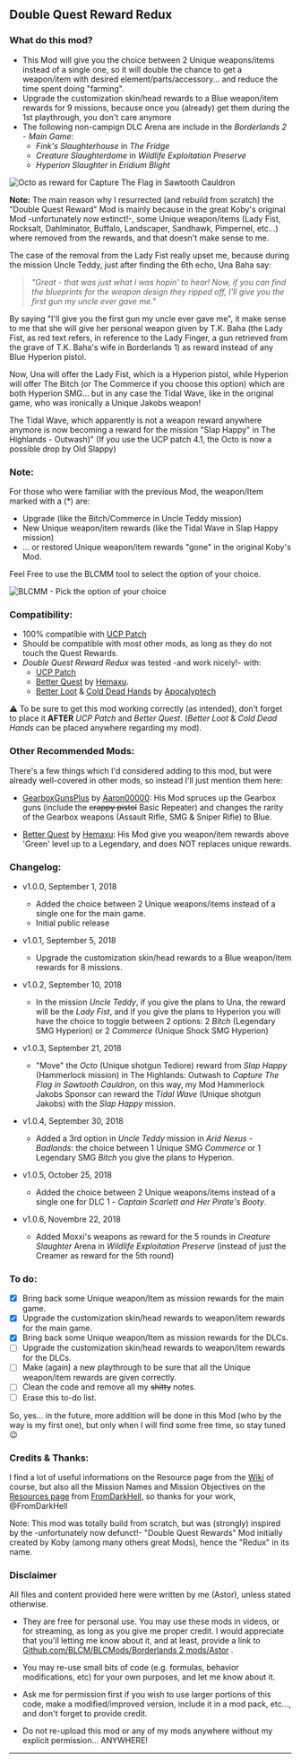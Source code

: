 ## Double Quest Reward Redux

### What do this mod?

 - This Mod will give you the choice between 2 Unique weapons/items instead of a single one, so it will double the chance to get a weapon/item with desired element/parts/accessory... and reduce the time spent doing "farming".
 - Upgrade the customization skin/head rewards to a Blue weapon/item rewards for 9 missions, because once you (already) get them during the 1st playthrough, you don't care anymore
 - The following non-campign DLC Arena are include in the *Borderlands 2 - Main Game*:
   - *Fink's Slaughterhouse* in *The Fridge*
   - *Creature Slaughterdome* in *Wildlife Exploitation Preserve*
   - *Hyperion Slaughter* in *Eridium Blight*

![Octo as reward for Capture The Flag in Sawtooth Cauldron](https://i.imgur.com/ObFnzWS.png "Don't worry guys... even if my screen capture show French text, my mods are in English")
 
__Note:__ The main reason why I resurrected (and rebuild from scratch) the "Double Quest Reward" Mod is mainly because in the great Koby's original Mod -unfortunately now extinct!-, some Unique weapon/items (Lady Fist, Rocksalt, Dahlminator, Buffalo, Landscaper, Sandhawk, Pimpernel, etc...) where removed from the rewards, and that doesn't make sense to me.

The case of the removal from the Lady Fist really upset me, because during the mission Uncle Teddy, just after finding the 6th echo, Una Baha say: 

 > *"Great - that was just what I was hopin' to hear! Now, if you can find the blueprints for the weapon design they ripped off, I'll give you the first gun my uncle ever gave me."* 

By saying "I'll give you the first gun my uncle ever gave me", it make sense to me that she will give her personal weapon given by T.K. Baha (the Lady Fist, as red text refers, in reference to the Lady Finger, a gun retrieved from the grave of T.K. Baha's wife in Borderlands 1) as reward instead of any Blue Hyperion pistol. 

Now, Una will offer the Lady Fist, which is a Hyperion pistol, while Hyperion will offer The Bitch (or The Commerce if you choose this option) which are both Hyperion SMG... but in any case the Tidal Wave, like in the original game, who was ironically a Unique Jakobs weapon!

The Tidal Wave, which apparently is not a weapon reward anywhere anymore is now becoming a reward for the mission "Slap Happy" in The Highlands - Outwash)" (If you use the UCP patch 4.1, the Octo is now a possible drop by Old Slappy)

### Note: 

For those who were familiar with the previous Mod, the weapon/Item marked with a (*) are:
 - Upgrade (like the Bitch/Commerce in Uncle Teddy mission) 
 - New Unique weapon/item rewards (like the Tidal Wave in Slap Happy mission) 
 - ... or restored Unique weapon/item rewards "gone" in the original Koby's Mod. 
 
Feel Free to use the BLCMM tool to select the option of your choice.

![BLCMM - Pick the option of your choice](https://i.imgur.com/jU3Ef7j.png "Don't worry guys... even if my screen capture show French text, my mods are in English")

### Compatibility:

- 100% compatible with [UCP Patch](https://github.com/BLCM/BLCMods/tree/master/Borderlands%202%20mods/Community%20Patch%20Team)
- Should be compatible with most other mods, as long as they do not touch the Quest Rewards.
- *Double Quest Reward Redux* was tested -and work nicely!- with:
  - [UCP Patch](https://github.com/BLCM/BLCMods/tree/master/Borderlands%202%20mods/Community%20Patch%20Team)   
  - [Better Quest](https://github.com/BLCM/BLCMods/blob/master/Borderlands%202%20mods/Hemaxhu/Quest%20Rewards/Better%20Quests) by [Hemaxu](https://github.com/BLCM/BLCMods/tree/master/Borderlands%202%20mods/Hemaxhu).
  - [Better Loot](https://github.com/BLCM/BLCMods/tree/master/Borderlands%202%20mods/Apocalyptech/BL2%20Better%20Loot%20Mod) & [Cold Dead Hands](https://github.com/BLCM/BLCMods/tree/master/Borderlands%202%20mods/Apocalyptech/BL2%20Cold%20Dead%20Hands) by [Apocalyptech](https://github.com/BLCM/BLCMods/tree/master/Borderlands%202%20mods/Apocalyptech)  

:warning: To be sure to get this mod working correctly (as intended), don't forget to place it **AFTER** *UCP Patch* and *Better Quest*. (*Better Loot* & *Cold Dead Hands* can be placed anywhere regarding my mod). 

### Other Recommended Mods:

There's a few things which I'd considered adding to this mod, but were already well-covered in other mods, so instead I'll just mention them here:

- [GearboxGunsPlus](https://github.com/BLCM/BLCMods/blob/eca477d33671be540718c816662cb08f4f0ad1cd/Borderlands%202%20mods/Aaron0000/Gear%20Packs/GearboxGunsPlus.txt) by [Aaron00000](https://github.com/BLCM/BLCMods/tree/master/Borderlands%202%20mods/Aaron0000): His Mod spruces up the Gearbox guns (include the ~~crappy pistol~~ Basic Repeater) and changes the rarity of the Gearbox weapons (Assault Rifle, SMG & Sniper Rifle) to Blue.

- [Better Quest](https://github.com/BLCM/BLCMods/blob/master/Borderlands%202%20mods/Hemaxhu/Quest%20Rewards/Better%20Quests) by [Hemaxu](https://github.com/BLCM/BLCMods/tree/master/Borderlands%202%20mods/Hemaxhu): His Mod give you weapon/item rewards above 'Green' level up to a Legendary, and does NOT replaces unique rewards.

### Changelog:

- v1.0.0, September 1, 2018
  - Added the choice between 2 Unique weapons/items instead of a single one for the main game.
  - Initial public release

- v1.0.1, September 5, 2018
  - Upgrade the customization skin/head rewards to a Blue weapon/item rewards for 8 missions.
   
- v1.0.2, September 10, 2018   
  - In the mission *Uncle Teddy*, if you give the plans to Una, the reward will be the *Lady Fist*, and if you give the plans to Hyperion you will have the choice to toggle between 2 options: 2 *Bitch* (Legendary SMG Hyperion) or 2 *Commerce* (Unique Shock SMG Hyperion)
 
- v1.0.3, September 21, 2018
  - "Move" the *Octo* (Unique shotgun Tediore) reward from *Slap Happy* (Hammerlock mission) in The Highlands: Outwash to *Capture The Flag in Sawtooth Cauldron*, on this way, my Mod Hammerlock Jakobs Sponsor can reward the *Tidal Wave* (Unique shotgun Jakobs) with the *Slap Happy* mission.

- v1.0.4, September 30, 2018  
  - Added a 3rd option in *Uncle Teddy* mission in *Arid Nexus - Badlands*: the choice between 1 Unique SMG *Commerce* or 1 Legendary SMG *Bitch* you give the plans to Hyperion.

- v1.0.5, October 25, 2018 
  - Added the choice between 2 Unique weapons/items instead of a single one for DLC 1 - *Captain Scarlett and Her Pirate's Booty*.

- v1.0.6, Novembre 22, 2018
  - Added Moxxi's weapons as reward for the 5 rounds in *Creature Slaughter* Arena in *Wildlife Exploitation Preserve* (instead of just the Creamer as reward for the 5th round) 

### To do:

- [x] Bring back some Unique weapon/Item as mission rewards for the main game.
- [x] Upgrade the customization skin/head rewards to weapon/item rewards for the main game.
- [x] Bring back some Unique weapon/Item as mission rewards for the DLCs.
- [ ] Upgrade the customization skin/head rewards to weapon/item rewards for the DLCs.
- [ ] Make (again) a new playthrough to be sure that all the Unique weapon/item rewards are given correctly.
- [ ] Clean the code and remove all my ~~shitty~~ notes.
- [ ] Erase this to-do list.

So, yes... in the future, more addition will be done in this Mod (who by the way is my first one), but only when I will find some free time, so stay tuned :wink:

### Credits & Thanks:

I find a lot of useful informations on the Resource page from the [Wiki](https://github.com/BLCM/BLCMods/wiki) of course, but also all the Mission Names and Mission Objectives on the [Resources page](https://github.com/BLCM/BLCMods/tree/master/Borderlands%202%20mods/FromDarkHell/Resources) from [FromDarkHell](https://github.com/BLCM/BLCMods/tree/master/Borderlands%202%20mods/FromDarkHell), so thanks for your work, @FromDarkHell 

Note: This mod was totally build from scratch, but was (strongly) inspired by the -unfortunately now defunct!- "Double Quest Rewards" Mod initially created by Koby (among many others great Mods), hence the "Redux" in its name.

### Disclaimer

All files and content provided here were written by me (Astor), unless stated otherwise.

- They are free for personal use. You may use these mods in videos, or for streaming, as long as you give me proper credit. I would appreciate that you'll letting me know about it, and at least, provide a link to [Github.com/BLCM/BLCMods/Borderlands 2 mods/Astor](https://github.com/BLCM/BLCMods/tree/master/Borderlands%202%20mods/Astor) .

- You may re-use small bits of code (e.g. formulas, behavior modifications, etc) for your own purposes, and let me know about it. 

- Ask me for permission first if you wish to use larger portions of this code, make a modified/improved version, include it in a mod pack, etc..., and don't forget to provide credit.

- Do not re-upload this mod or any of my mods anywhere without my explicit permission... ANYWHERE!

* * * * *
